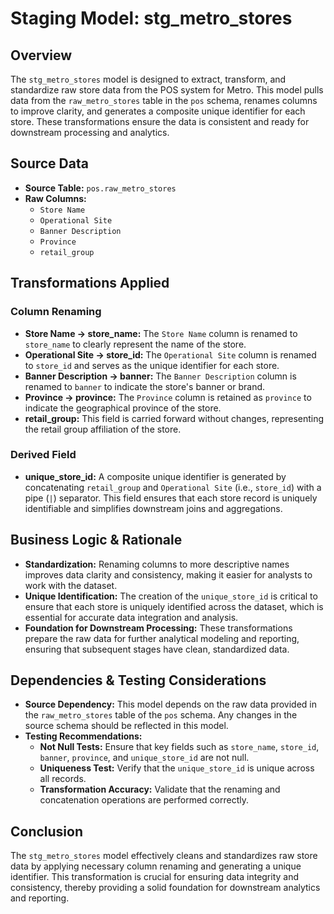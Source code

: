 # Staging Model: stg_metro_stores

## Overview
The `stg_metro_stores` model is designed to extract, transform, and standardize raw store data from the POS system for Metro. This model pulls data from the `raw_metro_stores` table in the `pos` schema, renames columns to improve clarity, and generates a composite unique identifier for each store. These transformations ensure the data is consistent and ready for downstream processing and analytics.

## Source Data
- **Source Table:** `pos.raw_metro_stores`
- **Raw Columns:**
  - `Store Name`
  - `Operational Site`
  - `Banner Description`
  - `Province`
  - `retail_group`

## Transformations Applied
### Column Renaming
- **Store Name → store_name:**
  The `Store Name` column is renamed to `store_name` to clearly represent the name of the store.
- **Operational Site → store_id:**
  The `Operational Site` column is renamed to `store_id` and serves as the unique identifier for each store.
- **Banner Description → banner:**
  The `Banner Description` column is renamed to `banner` to indicate the store's banner or brand.
- **Province → province:**
  The `Province` column is retained as `province` to indicate the geographical province of the store.
- **retail_group:**
  This field is carried forward without changes, representing the retail group affiliation of the store.

### Derived Field
- **unique_store_id:**
  A composite unique identifier is generated by concatenating `retail_group` and `Operational Site` (i.e., `store_id`) with a pipe (`|`) separator. This field ensures that each store record is uniquely identifiable and simplifies downstream joins and aggregations.

## Business Logic & Rationale
- **Standardization:**
  Renaming columns to more descriptive names improves data clarity and consistency, making it easier for analysts to work with the dataset.
- **Unique Identification:**
  The creation of the `unique_store_id` is critical to ensure that each store is uniquely identified across the dataset, which is essential for accurate data integration and analysis.
- **Foundation for Downstream Processing:**
  These transformations prepare the raw data for further analytical modeling and reporting, ensuring that subsequent stages have clean, standardized data.

## Dependencies & Testing Considerations
- **Source Dependency:**
  This model depends on the raw data provided in the `raw_metro_stores` table of the `pos` schema. Any changes in the source schema should be reflected in this model.
- **Testing Recommendations:**
  - **Not Null Tests:** Ensure that key fields such as `store_name`, `store_id`, `banner`, `province`, and `unique_store_id` are not null.
  - **Uniqueness Test:** Verify that the `unique_store_id` is unique across all records.
  - **Transformation Accuracy:** Validate that the renaming and concatenation operations are performed correctly.

## Conclusion
The `stg_metro_stores` model effectively cleans and standardizes raw store data by applying necessary column renaming and generating a unique identifier. This transformation is crucial for ensuring data integrity and consistency, thereby providing a solid foundation for downstream analytics and reporting.
